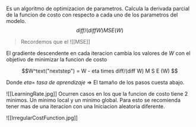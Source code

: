 Es un algoritmo de optimizacion de parametros. Calcula la derivada parcial de la funcion de costo con respecto a cada uno de los parametros del modelo. 
$$ diff/(diff W) M S E(W)  $$
> Recordemos que el ![[MSE]]

El gradiente descendente en cada iteracion cambia los valores de $W$ con el objetivo de minimizar la funcion de costo 

$$W^text("nextstep") = W - eta times diff/(diff W) M S E (W) $$

Donde $eta=$ *tasa de aprendizaje* => El tamaño de los pasos cuesta abajo. 

![[LearningRate.jpg]]
Ocurren casos en los que la funcion de costo tiene 2 minimos. Un minimo local y un minimo global. Para esto se recomienda tener mas de una iteracion con una Iniciacion aleatoria diferente.

![[IrregularCostFunction.jpg]]


